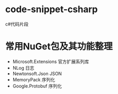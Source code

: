 # code-snippet-csharp
c#代码片段

# 常用NuGet包及其功能整理

- Microsoft.Extensions 官方扩展系列库
- NLog 日志
- Newtonsoft.Json JSON
- MemoryPack 序列化
- Google.Protobuf 序列化


